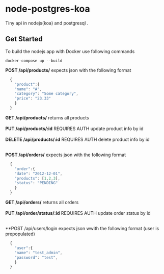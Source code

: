 # node-postgres-koa
Tiny api in nodejs(koa) and postgresql .<br />

## Get Started
To build the nodejs app with Docker use following commands

`docker-compose up --build` <br/>

**POST /api/products/** expects json with the following format
```javascript
  {
    "product":{
    "name": "A",
    "category": "Some category",
    "price": "23.33"
    }
  }
```
**GET /api/products/** returns all products <br /><br />
**PUT /api/products/:id** REQUIRES AUTH update product info by id <br /><br />
**DELETE /api/products/:id** REQUIRES AUTH delete product info by id<br /><br />

**POST /api/orders/** expects json with the following format
```javascript
  {
    "order":{
    "date": "2012-12-01",
    "products": [1,2,3],
    "status": "PENDING"
    }
  }
```
**GET /api/orders/** returns all orders <br /><br />
**PUT /api/order/status/:id** REQUIRES AUTH update order status by id <br /><br />

**POST /api/users/login expects json wwith the following format (user is prepopulated)
```javascript
  {
    "user":{
    "name": "test_admin",
    "password": "test",
    }
  }
```



